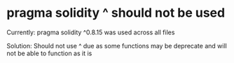 <h1>pragma solidity ^ should not be used</h1>

Currently: pragma solidity ^0.8.15 was used across all files

Solution: Should not use ^ due as some functions may be deprecate and will not be able to function as it is